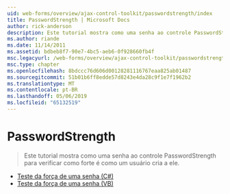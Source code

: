 ```yaml
---
uid: web-forms/overview/ajax-control-toolkit/passwordstrength/index
title: PasswordStrength | Microsoft Docs
author: rick-anderson
description: Este tutorial mostra como uma senha ao controle PasswordStrength para verificar como forte é como um usuário cria a ele.
ms.author: riande
ms.date: 11/14/2011
ms.assetid: bdbeb8f7-90e7-4bc5-aeb6-0f928660fb4f
msc.legacyurl: /web-forms/overview/ajax-control-toolkit/passwordstrength
msc.type: chapter
ms.openlocfilehash: 8bdccc76d606d00128281116767eaa825ab01487
ms.sourcegitcommit: 51b01b6ff8edde57d8243e4da28c9f1e7f1962b2
ms.translationtype: MT
ms.contentlocale: pt-BR
ms.lasthandoff: 05/06/2019
ms.locfileid: "65132519"
---
```

# <a name="passwordstrength"></a>PasswordStrength

> Este tutorial mostra como uma senha ao controle PasswordStrength para verificar como forte é como um usuário cria a ele.

- [Teste da força de uma senha (C#)](testing-the-strength-of-a-password-cs.md)
- [Teste da força de uma senha (VB)](testing-the-strength-of-a-password-vb.md)
